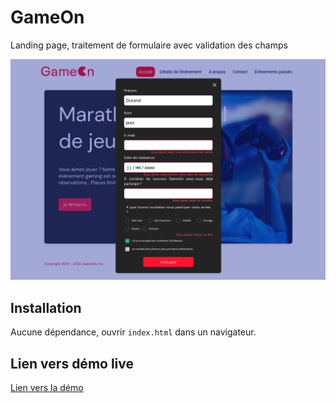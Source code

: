 GameOn
======

Landing page, traitement de formulaire avec validation des champs

![](presentation.png)

Installation
------------

Aucune dépendance, ouvrir ```index.html``` dans un navigateur.

Lien vers démo live
-------------------
[Lien vers la démo](https://geo-tp.github.io/GameOn-website-FR/)